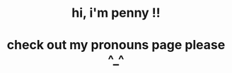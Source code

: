 # <p align="center">  hi, i'm penny !! </p>
# <p align="center">  check out my pronouns page please ^_^ </p>
